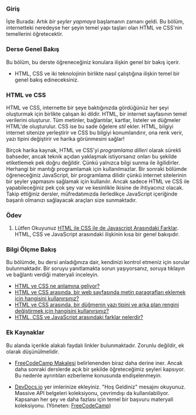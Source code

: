### Giriş

İşte Burada: Artık _bir şeyler yapmaya_ başlamanın zamanı geldi. Bu bölüm, internetteki neredeyse her şeyin temel yapı taşları olan HTML ve CSS'nin temellerini öğretecektir.

### Derse Genel Bakış

Bu bölüm, bu derste öğreneceğiniz konulara ilişkin genel bir bakış içerir.

- HTML, CSS ve iki teknolojinin birlikte nasıl çalıştığına ilişkin temel bir genel bakış edineceksiniz.

### HTML ve CSS

HTML ve CSS, internette bir şeye baktığınızda gördüğünüz her şeyi oluşturmak için birlikte çalışan iki dildir. HTML, bir internet sayfasının temel verilerini oluşturur. Tüm metinler, bağlantılar, kartlar, listeler ve düğmeler HTML'de oluşturulur. CSS ise bu sade öğelere _stil_ ekler. HTML, bilgiyi internet sitenize yerleştirir ve CSS bu bilgiyi konumlandırır, ona renk verir, yazı tipini değiştirir ve harika görünmesini sağlar!

Birçok harika kaynak, HTML ve CSS'yi _programlama dilleri_ olarak sürekli bahseder, ancak teknik açıdan yaklaşmak istiyorsanız onları bu şekilde etiketlemek pek doğru değildir. Çünkü yalnızca bilgi sunma ile ilgilidirler. Herhangi bir mantığı programlamak için kullanılmazlar. Bir sonraki bölümde öğreneceğiniz JavaScript, bir programlama dilidir çünkü internet sitelerinin bir şeyler yapmasını sağlamak için kullanılır. Ancak sadece HTML ve CSS ile yapabileceğiniz pek çok şey var ve kesinlikle ikisine de ihtiyacınız olacak. Takip ettiğiniz dersler, müfredatımızda ilerledikçe JavaScript içeriğinde başarılı olmanızı sağlayacak araçları size sunmaktadır.

### Ödev

<div class="lesson-content__panel" markdown="1">

1. Lütfen Okuyunuz [HTML ile CSS ile de Javascript Arasındaki Farklar](https://brytdesigns.com/html-css-javascript-whats-the-difference/). HTML, CSS ve JavaScript arasındaki ilişkinin kısa bir genel bakışıdır.

</div>

### Bilgi Ölçme Bakış

Bu bölümde, bu dersi anladığınıza dair, kendinizi kontrol etmeniz için sorular bulunmaktadır. Bir soruyu yanıtlamakta sorun yaşıyorsanız, soruya tıklayın ve bağlantı verdiği materyali inceleyin.

- [HTML ve CSS ne anlamına geliyor?](https://brytdesigns.com/html-css-javascript-whats-the-difference/#What_is_HTML)
- [HTML ve CSS arasında, bir web sayfasında metin paragrafları eklemek için hangisini kullanırsınız?](#html-and-css)
- [HTML ve CSS arasında, bir düğmenin yazı tipini ve arka plan rengini değiştirmek için hangisini kullanırsınız?](#html-and-css)
- [HTML, CSS ve JavaScript arasındaki farklar nelerdir?](https://brytdesigns.com/html-css-javascript-whats-the-difference/)

### Ek Kaynaklar

Bu alanda içerikle alakalı faydalı linkler bulunmaktadır. Zorunlu değildir, ek olarak düşünülmelidir.

- [FreeCodeCamp Makalesi](https://www.freecodecamp.org/news/html-css-and-javascript-explained-for-beginners/) belirlenenden biraz daha derine iner. Ancak daha sonraki derslerde açık bir şekilde öğreteceğimiz şeyleri kapsıyor. Bu nedenle ayrıntıları ezberleme konusunda endişelenmeyin.

- [DevDocs.io](https://devdocs.io) yer imlerinize ekleyiniz. "Hoş Geldiniz" mesajını okuyunuz. Massive API belgeleri koleksiyonu, çevrimdışı da kullanılabiliyor. Kapsanan her şey ve daha fazlası için temel bir başvuru materyali koleksiyonu. (Yöneten: [FreeCodeCamp](https://freecodecamp.org))